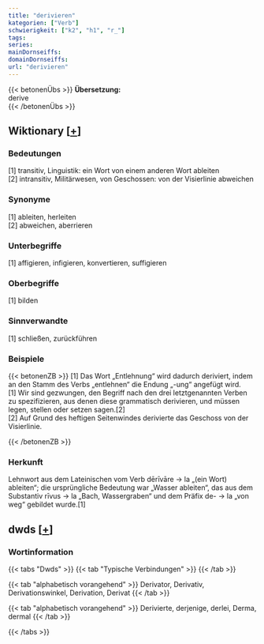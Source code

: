 ```yaml
---
title: "derivieren"
kategorien: ["Verb"]
schwierigkeit: ["k2", "h1", "r_"]
tags:
series:
mainDornseiffs:
domainDornseiffs:
url: "derivieren"
---
```


{{< betonenÜbs >}}
**Übersetzung:**  
derive  
{{< /betonenÜbs >}}

## Wiktionary [[+](https://de.wiktionary.org/wiki/derivieren)]

### Bedeutungen
[1] transitiv, Linguistik: ein Wort von einem anderen Wort ableiten  
[2] intransitiv, Militärwesen, von Geschossen: von der Visierlinie abweichen  

### Synonyme
[1] ableiten, herleiten  
[2] abweichen, aberrieren  

### Unterbegriffe
[1] affigieren, infigieren, konvertieren, suffigieren  

### Oberbegriffe
[1] bilden  

### Sinnverwandte
[1] schließen, zurückführen  

### Beispiele
{{< betonenZB >}}
[1] Das Wort „Entlehnung“ wird dadurch deriviert, indem an den Stamm des Verbs „entlehnen“ die Endung „-ung“ angefügt wird.  
[1] Wir sind gezwungen, den Begriff nach den drei letztgenannten Verben zu spezifizieren, aus denen diese grammatisch derivieren, und müssen legen, stellen oder setzen sagen.[2]  
[2] Auf Grund des heftigen Seitenwindes derivierte das Geschoss von der Visierlinie.  

{{< /betonenZB >}}
### Herkunft
Lehnwort aus dem Lateinischen vom Verb dērīvāre → la „(ein Wort) ableiten“; die ursprüngliche Bedeutung war „Wasser ableiten“, das aus dem Substantiv rīvus → la „Bach, Wassergraben“ und dem Präfix de- → la „von weg“ gebildet wurde.[1]  



## dwds [[+](https://www.dwds.de/wb/derivieren)]

### Wortinformation
{{< tabs "Dwds" >}}
{{< tab "Typische Verbindungen" >}}
{{< /tab >}}

{{< tab "alphabetisch vorangehend" >}}
Derivator, Derivativ, Derivationswinkel, Derivation, Derivat
{{< /tab >}}

{{< tab "alphabetisch vorangehend" >}}
Derivierte, derjenige, derlei, Derma, dermal
{{< /tab >}}

{{< /tabs >}}

